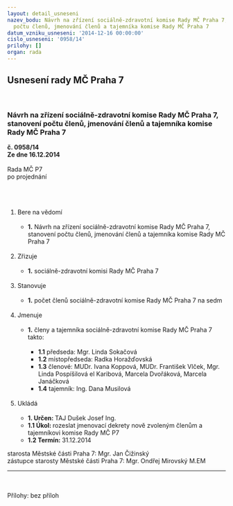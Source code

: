 ```yaml
---
layout: detail_usneseni
nazev_bodu: Návrh na zřízení sociálně-zdravotní komise Rady MČ Praha 7, stanovení
  počtu členů, jmenování členů a tajemníka komise Rady MČ Praha 7
datum_vzniku_usneseni: '2014-12-16 00:00:00'
cislo_usneseni: '0958/14'
prilohy: []
organ: rada
---
```

<div id="ucUsn_pList" class="usn">
	<span><h2>Usnesení rady MČ Praha 7 </h2>
<br></span><div class="standBody">
<span><h3>Návrh na zřízení sociálně-zdravotní komise Rady MČ Praha 7, stanovení počtu členů, jmenování členů a tajemníka komise Rady MČ Praha 7</h3></span><div class="center">
		<strong>č. 0958/14</strong><br>
	</div>
<div class="center">
		<strong>Ze dne 16.12.2014</strong><br><br>
	</div>Rada MČ P7<br>po projednání<br><br><br><ol>
<br><li>Bere na vědomí<br><ul>
<br><li>
<strong>1.</strong> Návrh na zřízení sociálně-zdravotní komise Rady MČ Praha 7, stanovení počtu členů, jmenování členů a tajemníka komise Rady MČ Praha 7</li>
</ul>
<br>
</li>
<li>Zřizuje<br><ul>
<br><li>
<strong>1.</strong> sociálně-zdravotní komisi Rady MČ Praha 7</li>
</ul>
<br>
</li>
<li>Stanovuje<br><ul>
<br><li>
<strong>1.</strong> počet členů sociálně-zdravotní komise Rady MČ Praha 7 na sedm</li>
</ul>
<br>
</li>
<li>Jmenuje<br><ul>
<br><li>
<strong>1.</strong> členy a tajemníka sociálně-zdravotní komise Rady MČ Praha 7 takto:<br><ul>
<br><li>
<strong>1.1</strong> předseda: Mgr. Linda Sokačová<br>
</li>
<li>
<strong>1.2</strong> místopředseda: Radka Horažďovská<br>
</li>
<li>
<strong>1.3</strong> členové: MUDr. Ivana Koppová, MUDr. František Vlček, Mgr. Linda Pospíšilová el Karibová, Marcela Dvořáková, Marcela Janáčková<br>
</li>
<li>
<strong>1.4</strong> tajemník: Ing. Dana Musilová </li>
</ul>
</li>
</ul>
<br>
</li>
<li>Ukládá<br><ul>
<br><li>
<strong>1. Určen: </strong>TAJ Dušek Josef Ing.<br>
</li>
<li>
<strong>1.1 Úkol: </strong>rozeslat jmenovací dekrety nově zvoleným členům a tajemníkovi komise Rady MČ P7<br>
</li>
<li>
<strong>1.2 Termín: </strong>31.12.2014</li>
</ul>
</li>
</ol>starosta Městské části Praha 7: Mgr. Jan Čižinský<br>zástupce starosty Městské části Praha 7: Mgr. Ondřej Mirovský M.EM <br><hr>
<br><br>Přílohy: bez příloh</div>
</div>